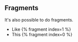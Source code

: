 ## Fragments

It's also possible to do fragments.

- Like {% fragment index=1 %}
- This {% fragment index=0 %}
